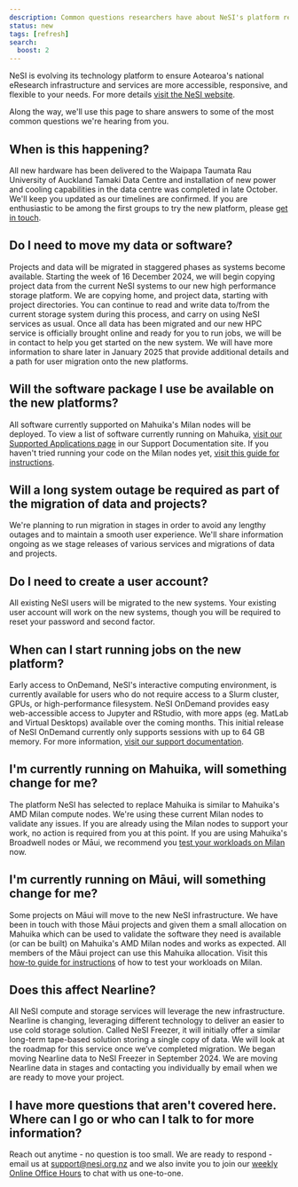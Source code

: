 ```yaml
---
description: Common questions researchers have about NeSI's platform refresh in 2024.
status: new
tags: [refresh]
search:
  boost: 2
---
```


NeSI is evolving its technology platform to ensure Aotearoa's national eResearch infrastructure and services are more accessible, responsive, and flexible to your needs. For more details [visit the NeSI website](https://www.nesi.org.nz/platform-refresh).

Along the way, we'll use this page to share answers to some of the most common questions we're hearing from you.

## When is this happening?

All new hardware has been delivered to the Waipapa Taumata Rau University of Auckland Tamaki Data Centre and installation of new power and cooling capabilities in the data centre was completed in late October. We'll keep you updated as our timelines are confirmed. If you are enthusiastic to be among the first groups to try the new platform, please [get in touch](mailto:support@nesi.org.nz).

## Do I need to move my data or software?

Projects and data will be migrated in staggered phases as systems become available. Starting the week of 16 December 2024, we will begin copying project data from the current NeSI systems to our new high performance storage platform. We are copying home, and project data, starting with project directories. You can continue to read and write data to/from the current storage system during this process, and carry on using NeSI services as usual. Once all data has been migrated and our new HPC service is officially brought online and ready for you to run jobs, we will be in contact to help you get started on the new system.
We will have more information to share later in January 2025 that provide additional details and a path for user migration onto the new platforms. 

## Will the software package I use be available on the new platforms?

All software currently supported on Mahuika's Milan nodes will be deployed. To view a list of software currently running on Mahuika, [visit our Supported Applications page](https://docs.nesi.org.nz/Scientific_Computing/Supported_Applications/) in our Support Documentation site. If you haven't tried running your code on the Milan nodes yet, [visit this guide for instructions](https://docs.nesi.org.nz/General/Announcements/Preparing_your_code_for_use_on_NeSIs_new_HPC_platform/).

## Will a long system outage be required as part of the migration of data and projects?

We're planning to run migration in stages in order to avoid any lengthy outages and to maintain a smooth user experience. We'll share information ongoing as we stage releases of various services and migrations of data and projects.

## Do I need to create a user account?

All existing NeSI users will be migrated to the new systems. Your existing user account will work on the new systems, though you will be required to reset your password and second factor.

## When can I start running jobs on the new platform?

Early access to OnDemand, NeSI's interactive computing environment, is currently available for users who do not require access to a Slurm cluster, GPUs, or high-performance filesystem. NeSI OnDemand provides easy web-accessible access to Jupyter and RStudio, with more apps (eg. MatLab and Virtual Desktops) available over the coming months. This initial release of NeSI OnDemand currently only supports sessions with up to 64 GB memory. For more information, [visit our support documentation](https://docs.nesi.org.nz/Scientific_Computing/Interactive_computing_with_NeSI_OnDemand/).

## I'm currently running on Mahuika, will something change for me?

The platform NeSI has selected to replace Mahuika is similar to Mahuika's AMD Milan compute nodes. We're using these current Milan nodes to validate any issues. If you are already using the Milan nodes to support your work, no action is required from you at this point. If you are using Mahuika's Broadwell nodes or Māui, we recommend you [test your workloads on Milan](https://docs.nesi.org.nz/General/Announcements/Preparing_your_code_for_use_on_NeSIs_new_HPC_platform/) now.

## I'm currently running on Māui, will something change for me?

Some projects on Māui will move to the new NeSI infrastructure. We have been in touch with those Māui projects and given them a small allocation on Mahuika which can be used to validate the software they need is available (or can be built) on Mahuika's AMD Milan nodes and works as expected. All members of the Māui project can use this Mahuika allocation. Visit this [how-to guide for instructions](https://docs.nesi.org.nz/General/Announcements/Preparing_your_code_for_use_on_NeSIs_new_HPC_platform/) of how to test your workloads on Milan.

## Does this affect Nearline?

All NeSI compute and storage services will leverage the new infrastructure. Nearline is changing, leveraging different technology to deliver an easier to use cold storage solution. Called NeSI Freezer, it will initially offer a similar long-term tape-based solution storing a single copy of data. We will look at the roadmap for this service once we’ve completed migration. We began moving Nearline data to NeSI Freezer in September 2024. We are moving Nearline data in stages and contacting you individually by email when we are ready to move your project.

## I have more questions that aren't covered here. Where can I go or who can I talk to for more information?

Reach out anytime - no question is too small. We are ready to respond - email us at [support@nesi.org.nz](mailto:support@nesi.org.nz) and we also invite you to join our [weekly Online Office Hours](https://docs.nesi.org.nz/Getting_Started/Getting_Help/Weekly_Online_Office_Hours/) to chat with us one-to-one.
